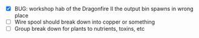 * [x] BUG: workshop hab of the Dragonfire II the output bin spawns in wrong place
* [ ] Wire spool should break down into copper or something
* [ ] Group break down for plants to nutrients, toxins, etc